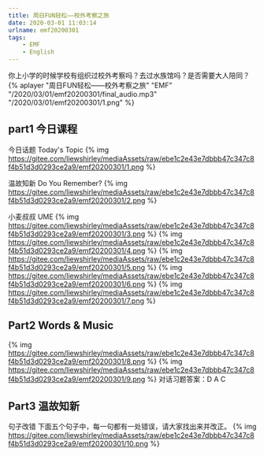 ```yaml
---
title: 周日FUN轻松——校外考察之旅
date: 2020-03-01 11:03:14
urlname: emf20200301
tags:
    - EMF
    - English
---
```

  你上小学的时候学校有组织过校外考察吗？去过水族馆吗？是否需要大人陪同？
  {% aplayer "周日FUN轻松——校外考察之旅" "EMF" "/2020/03/01/emf20200301/final_audio.mp3"  "/2020/03/01/emf20200301/1.png" %}
 <!-- more -->
 
  ## part1 今日课程
  今日话题 Today's Topic
  {% img https://gitee.com/liewshirley/mediaAssets/raw/ebe1c2e43e7dbbb47c347c8f4b51d3d0293ce2a9/emf20200301/1.png %}
  <br/>
  
  温故知新 Do You Remember?
  {% img https://gitee.com/liewshirley/mediaAssets/raw/ebe1c2e43e7dbbb47c347c8f4b51d3d0293ce2a9/emf20200301/2.png %}
  <br/>
  
  小麦叔叔 UME
  {% img https://gitee.com/liewshirley/mediaAssets/raw/ebe1c2e43e7dbbb47c347c8f4b51d3d0293ce2a9/emf20200301/3.png %}
  {% img https://gitee.com/liewshirley/mediaAssets/raw/ebe1c2e43e7dbbb47c347c8f4b51d3d0293ce2a9/emf20200301/4.png %}
  {% img https://gitee.com/liewshirley/mediaAssets/raw/ebe1c2e43e7dbbb47c347c8f4b51d3d0293ce2a9/emf20200301/5.png %}
  {% img https://gitee.com/liewshirley/mediaAssets/raw/ebe1c2e43e7dbbb47c347c8f4b51d3d0293ce2a9/emf20200301/6.png %}
  {% img https://gitee.com/liewshirley/mediaAssets/raw/ebe1c2e43e7dbbb47c347c8f4b51d3d0293ce2a9/emf20200301/7.png %}
  <br/>
  
  ## Part2 Words & Music
  {% img https://gitee.com/liewshirley/mediaAssets/raw/ebe1c2e43e7dbbb47c347c8f4b51d3d0293ce2a9/emf20200301/8.png %}
  {% img https://gitee.com/liewshirley/mediaAssets/raw/ebe1c2e43e7dbbb47c347c8f4b51d3d0293ce2a9/emf20200301/9.png %}
  对话习题答案：D A C
  <br/>
  
  ## Part3 温故知新
  句子改错
  下面五个句子中，每一句都有一处错误，请大家找出来并改正。
  {% img https://gitee.com/liewshirley/mediaAssets/raw/ebe1c2e43e7dbbb47c347c8f4b51d3d0293ce2a9/emf20200301/10.png %}